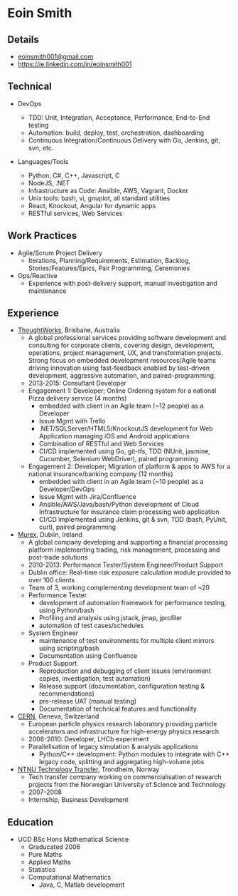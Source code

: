 # Eoin Smith

## Details

- eoinsmith001@gmail.com
- https://ie.linkedin.com/in/eoinsmith001

## Technical

- DevOps
	- TDD: Unit, Integration, Acceptance, Performance, End-to-End testing
	- Automation: build, deploy, test, orchestration, dashboarding
	- Continuous Integration/Continuous Delivery with Go, Jenkins, git, svn, etc.

- Languages/Tools
	- Python, C#, C++, Javascript, C
	- NodeJS, .NET
	- Infrastructure as Code: Ansible, AWS, Vagrant, Docker
	- Unix tools: bash, vi, gnuplot, all standard utilities
	- React, Knockout, Angular for dynamic apps
	- RESTful services, Web Services

## Work Practices

- Agile/Scrum Project Delivery
	- Iterations, Planning/Requirements, Estimation, Backlog, Stories/Features/Epics, Pair Programming, Ceremonies
- Ops/Reactive
	- Experience with post-delivery support, manual investigation and maintenance

## Experience

- [ThoughtWorks](http://www.thoughtworks.com), Brisbane, Australia
	- A global professional services providing software development and consulting for corporate clients, covering design, development, operations, project management, UX, and transformation projects.  Strong focus on embedded development resources/Agile teams driving innovation using fast-feedback enabled by test-driven development, aggressive automation, and paired-programming.
	- 2013-2015: Consultant Developer
	- Engagement 1: Developer; Online Ordering system for a national Pizza delivery service (4 months)
		- embedded with client in an Agile team (~12 people) as a Developer
		- Issue Mgmt with Trello
		- .NET/SQLServer/HTML5/KnockoutJS development for Web Application managing iOS and Android applications
		- Combination of RESTful and Web Services
		- CI/CD implemented using Go, git-tfs, TDD (NUnit, jasmine, Cucumber, Selenium WebDriver), paired programming
	- Engagement 2: Developer; Migration of platform & apps to AWS for a national insurance/banking company (12 months)
		- embedded with client in an Agile team (~10 people) as a Developer/DevOps
		- Issue Mgmt with Jira/Confluence
		- Ansible/AWS/Java/bash/Python development of Cloud Infrastructure for insurance claim processing web application
		- CI/CD implemented using Jenkins, git & svn, TDD (bash, PyUnit, curl), paired programming
- [Murex](https://www.murex.com), Dublin, Ireland
	- A global company developing and supporting a financial processing platform implementing trading, risk management, processing and post-trade solutions
	- 2010-2013: Performance Tester/System Engineer/Product Support
	- Dublin office: Real-time risk exposure calculation module provided to over 100 clients
	- Team of 3, working complementing development team of ~20
	- Performance Tester
		- development of automation framework for performance testing, using Python/bash
		- Profiling and analysis using jstack, jmap, jprofiler
		- automation of test cases/schedules
	- System Engineer
		- maintenance of test environments for multiple client mirrors using scripting/bash
		- Documentation using Confluence
	- Product Support
		- Reproduction and debugging of client issues (environment copies, investigation, test automation)
		- Release support (documentation, configuration testing & recommendations)
		- pre-release UAT (manual testing)
		- Documentation of technical features and functionality
- [CERN](http://home.web.cern.ch), Geneva, Switzerland
	- European particle physics research laboratory providing particle accelerators and infrastructure for high-energy physics research
	- 2008-2010: Developer, LHCb experiment
	- Parallelisation of legacy simulation & analysis applications
		- Python/C++ development: Python modules to integrate with C++ legacy code, splitting and aggregating high-volume jobs
- [NTNU Technology Transfer](http://www.ntnu.no), Trondheim, Norway
	- Tech transfer company working on commercialisation of research projects from the Norwegian University of Science and Technology
	- 2007-2008
	- Internship, Business Development

## Education

- UCD BSc Hons Mathematical Science
	- Graducated 2006
	- Pure Maths
	- Applied Maths
	- Statistics
	- Computational Mathematics
		- Java, C, Matlab development

